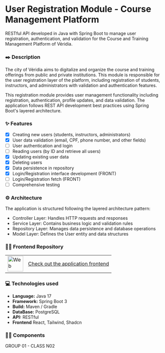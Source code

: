 # User Registration Module - Course Management Platform

RESTful API developed in Java with Spring Boot to manage user registration, authentication, and validation for the Course and Training Management Platform of Véridia.

### ✒️ Description

The city of Véridia aims to digitalize and organize the course and training offerings from public and private institutions. This module is responsible for the user registration layer of the platform, including registration of students, instructors, and administrators with validation and authentication features.

This registration module provides user management functionality including registration, authentication, profile updates, and data validation. The application follows REST API development best practices using Spring Boot's layered architecture.

### ✨ Features

- [x] Creating new users (students, instructors, administrators)
- [x] User data validation (email, CPF, phone number, and other fields)
- [ ] User authentication and login
- [ ] Reading users (by ID and retrieve all users)
- [x] Updating existing user data
- [x] Deleting users
- [x] Data persistence in repository
- [x] Login/Registration interface development (FRONT)
- [ ] Login/Registration fetch (FRONT)
- [ ] Comprehensive testing

### ⚙️ Architecture
The application is structured following the layered architecture pattern:

- Controller Layer: Handles HTTP requests and responses
- Service Layer: Contains business logic and validation rules
- Repository Layer: Manages data persistence and database operations
- Model Layer: Defines the User entity and data structures

### 👨‍💻 Frontend Repository
<table>
  <tr>
    <td valign="middle">
      <a href="https://github.com/EricMariano/projeto_de_programacao_n02_grupo1_front.git" target="_blank">
      <img src="https://www.svgrepo.com/show/484158/web-page-browser-window.svg" height="50" width="50" alt="Web page icon">
      </a>
      </td>
      <td valign="middle">
      <a href="https://github.com/EricMariano/Projeto_de_Programacao_N02_Grupo1_Front.git" target="_blank">
      Check out the application frontend
      </a>
    </td>
  </tr>
</table>

### 💻 Technologies used

* **Language:** Java 17
* **Framework:** Spring Boot 3
* **Build:** Maven / Gradle
* **DataBase:** PostgreSQL
* **API:** RESTful
* **Frontend** React, Tailwind, Shadcn

### 👨‍💻 Components
GROUP 01 - CLASS N02
